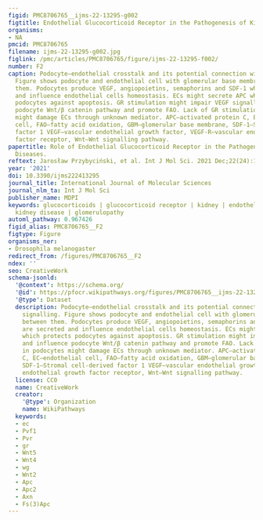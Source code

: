 ```yaml
---
figid: PMC8706765__ijms-22-13295-g002
figtitle: Endothelial Glucocorticoid Receptor in the Pathogenesis of Kidney Diseases
organisms:
- NA
pmcid: PMC8706765
filename: ijms-22-13295-g002.jpg
figlink: /pmc/articles/PMC8706765/figure/ijms-22-13295-f002/
number: F2
caption: Podocyte–endothelial crosstalk and its potential connection with GR signalling.
  Figure shows podocyte and endothelial cell with glomerular base membrane between
  them. Podocytes produce VEGF, angiopoietins, semaphorins and SDF-1 which are secreted
  and influence endothelial cells homeostasis. ECs might secrete APC which protects
  podocytes against apoptosis. GR stimulation might impair VEGF signalling and influence
  podocyte Wnt/β catenin pathway and promote FAO. Lack of GR stimulation in podocytes
  might damage ECs through unknown mediator. APC—activated protein C, EC—endothelial
  cell, FAO—fatty acid oxidation, GBM—glomerular base membrane, SDF-1—Stromal cell-derived
  factor 1 VEGF—vascular endothelial growth factor, VEGF-R—vascular endothelial growth
  factor receptor, Wnt—Wnt signalling pathway.
papertitle: Role of Endothelial Glucocorticoid Receptor in the Pathogenesis of Kidney
  Diseases.
reftext: Jarosław Przybyciński, et al. Int J Mol Sci. 2021 Dec;22(24):13295.
year: '2021'
doi: 10.3390/ijms222413295
journal_title: International Journal of Molecular Sciences
journal_nlm_ta: Int J Mol Sci
publisher_name: MDPI
keywords: glucocorticoids | glucocorticoid receptor | kidney | endothelium | diabetic
  kidney disease | glomerulopathy
automl_pathway: 0.967426
figid_alias: PMC8706765__F2
figtype: Figure
organisms_ner:
- Drosophila melanogaster
redirect_from: /figures/PMC8706765__F2
ndex: ''
seo: CreativeWork
schema-jsonld:
  '@context': https://schema.org/
  '@id': https://pfocr.wikipathways.org/figures/PMC8706765__ijms-22-13295-g002.html
  '@type': Dataset
  description: Podocyte–endothelial crosstalk and its potential connection with GR
    signalling. Figure shows podocyte and endothelial cell with glomerular base membrane
    between them. Podocytes produce VEGF, angiopoietins, semaphorins and SDF-1 which
    are secreted and influence endothelial cells homeostasis. ECs might secrete APC
    which protects podocytes against apoptosis. GR stimulation might impair VEGF signalling
    and influence podocyte Wnt/β catenin pathway and promote FAO. Lack of GR stimulation
    in podocytes might damage ECs through unknown mediator. APC—activated protein
    C, EC—endothelial cell, FAO—fatty acid oxidation, GBM—glomerular base membrane,
    SDF-1—Stromal cell-derived factor 1 VEGF—vascular endothelial growth factor, VEGF-R—vascular
    endothelial growth factor receptor, Wnt—Wnt signalling pathway.
  license: CC0
  name: CreativeWork
  creator:
    '@type': Organization
    name: WikiPathways
  keywords:
  - ec
  - Pvf1
  - Pvr
  - gr
  - Wnt5
  - Wnt4
  - wg
  - Wnt2
  - Apc
  - Apc2
  - Axn
  - Fs(3)Apc
---
```

